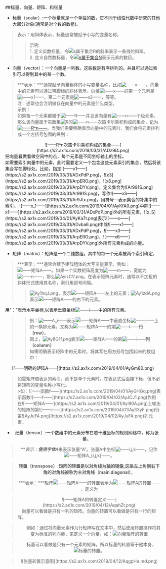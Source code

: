 
##标量、向量、矩阵、和张量

+ 标量（scalar）:一个标量就是一个单独的数，它不同于线性代数中研究的其他大部分对象(通常是对个数的数组)。

>表示：用斜体表示，标量通常被赋予小写的变量名称。</br>
 >>  示例:</br>
	 1. 定义实数标量，令![s属于集合R的斜率](https://s2.ax1x.com/2019/03/30/ADNbb4.png)表示一条线的斜率。</br>
	 2. 定义自然数标量，令[![n属于集合N](https://s2.ax1x.com/2019/03/30/ADUPqe.png)](https://imgchr.com/i/ADUPqe)表示元素的数目。

+ 向量（vector）：一个向量是一列数。这些数是有序排列的。并且可以通过索引可以得到其中的某一个数。
>***表示：***通常赋予向量粗体的小写变量名称，比如![——x——](https://s2.ax1x.com/2019/03/31/ADvba6.png)。向量中的元素可以通过带脚标的斜体表示。向量![——x——](https://s2.ax1x.com/2019/03/31/ADvba6.png)的第一个元素是![——x1——](https://s2.ax1x.com/2019/03/31/ADxPdP.png)，第二个元素是![——x2——](https://s2.ax1x.com/2019/03/31/ADxERg.png)，等等。</br>
>	注：通常也会注明储存在向量中的元素是什么类型。</br>
>	示例：</br>
> 如果每一个元素都属于![——R——](https://s2.ax1x.com/2019/03/31/ADxmss.png)并且该向量有![——n——](https://s2.ax1x.com/2019/03/31/ADxcyd.png)个级元素，那么该向量属于实数集![R](https://s2.ax1x.com/2019/03/31/ADxmss.png)的![——n——](https://s2.ax1x.com/2019/03/31/ADxcyd.png)次笛卡尔乘积构成的集合，记为[![——R^n——](https://s2.ax1x.com/2019/03/31/ADx4Ff.png)](https://imgchr.com/i/ADx4Ff)。当我们需要明确表示向量中的元素时，我们会将元素排列成一个方括号包围的纵列：
<div align=center>![——R^n次笛卡尔乘积构成的集合——](https://s2.ax1x.com/2019/03/31/ADz9l4.png)</br>
<div align=left>把向量看做看做空间中的点，每个元素是不同坐标轴上的坐标。	</br>
如需要索引向量中的元素。此时需要定义一个包含这些元素索引的集合，然后将该集合写在脚标处。比如，指定![——x1——](https://s2.ax1x.com/2019/03/31/ADxPdP.png)，![x3](https://s2.ax1x.com/2019/03/31/ArpERO.png)，![x6.png](https://s2.ax1x.com/2019/03/31/ArpDYV.png)，定义集合为![Ar991S.png](https://s2.ax1x.com/2019/03/31/Ar991S.png)，写作![——xS——](https://s2.ax1x.com/2019/03/31/Ar9Jtx.png)。用符号—表示集合的补集中的索引。
![——x_1——](https://s2.ax1x.com/2019/04/01/AyKfA0.png)中除![——x1——](https://s2.ax1x.com/2019/03/31/ADxPdP.png)外的所有元素，![x_S](https://s2.ax1x.com/2019/04/01/AyKa7t.png)表示![——x——](https://s2.ax1x.com/2019/03/31/ADvba6.png)中除![——x1——](https://s2.ax1x.com/2019/03/31/ADxPdP.png)，![——x3——](https://s2.ax1x.com/2019/03/31/ArpERO.png)，![——x6——](https://s2.ax1x.com/2019/03/31/ArpDYV.png)外所有元素构成的向量。

+ 矩阵（matrix）：矩阵是一个二维数组，其中的每一个元素被两个索引确定，
>***表示：***通常会赋予矩阵粗体的大写变量表示，例如：![——矩阵A——](https://s2.ax1x.com/2019/04/01/Ayl90A.png)。如果一个实数矩阵高度为![——m——](https://s2.ax1x.com/2019/04/01/AylZ6g.png)，宽度为![——n——](https://s2.ax1x.com/2019/04/01/AyleXQ.png)，那么![AylzCV.png](https://s2.ax1x.com/2019/04/01/AylzCV.png)。在表示矩阵元素时，通常以不加粗的斜体形式使用其名称，索引用逗号间隔。
>>![Ay1hqJ.png](https://s2.ax1x.com/2019/04/01/Ay1hqJ.png)，表示![——矩阵A——](https://s2.ax1x.com/2019/04/01/Ayl90A.png)左上的元素；![Ay1zdA.png](https://s2.ax1x.com/2019/04/01/Ay1zdA.png)表示![——矩阵A——](https://s2.ax1x.com/2019/04/01/Ayl90A.png)的右下的元素。</br>
>
用“：”表示水平坐标,以表示垂直坐标![——i——](https://s2.ax1x.com/2019/04/01/Ay33yF.png)中的所有元素。<br>
>>例：![——A_i——](https://s2.ax1x.com/2019/04/01/Ay3DyD.png)表示![——矩阵A——](https://s2.ax1x.com/2019/04/01/Ayl90A.png)中垂直坐标![——i——](https://s2.ax1x.com/2019/04/01/Ay33yF.png)上的一横排元素，又称为![——矩阵A——](https://s2.ax1x.com/2019/04/01/Ayl90A.png)的第![——i——](https://s2.ax1x.com/2019/04/01/Ay33yF.png)**行（row）**。</br>
>同上，![Ay8G1f.png](https://s2.ax1x.com/2019/04/01/Ay8G1f.png)表示![——矩阵A——](https://s2.ax1x.com/2019/04/01/Ayl90A.png)的第![——i——](https://s2.ax1x.com/2019/04/01/Ay33yF.png)**列（column）**</br>
如需明确表示矩阵中的元素时，将其写在用方括号包围起来的数组中：<br/>
<div align=center>![——明确的矩阵A——](https://s2.ax1x.com/2019/04/01/AyGm80.png)</br>

><div align=left>如需矩阵值表达的索引，而不是单个元素时，在表达式后面接下标，但不必将矩阵的变量名称小写化。</br>
>>如：![——函数f——](https://s2.ax1x.com/2019/04/01/AyGHGq.png)表示函数![——f——](https://s2.ax1x.com/2019/04/02/AyJCJ1.png)作用在![——矩阵A——](https://s2.ax1x.com/2019/04/01/Ayl90A.png)上输出的矩阵的第![——i——](https://s2.ax1x.com/2019/04/01/Ay33yF.png)行第![AyJuFA.png](https://s2.ax1x.com/2019/04/02/AyJuFA.png)列元素。

+ 张量（tensor）:一个数组中的元素分布在若干维坐标的规则网格中，称为张量。
> ***表示：***使用字体**A**来表示张量“A”。张量A中坐标![——i,j,k——](https://s2.ax1x.com/2019/04/12/Aqtart.png)，记作![——矩阵A_{i,j,k}——](https://s2.ax1x.com/2019/04/12/Aqt2Mn.png)。

> **转置（transpose）:**矩阵的转置是以对角线为轴的镜像,这条左上角到右下角的对角线被称为**主对角线（main diagonal）**。
> 
> ***表示：***矩阵![——矩阵A——](https://s2.ax1x.com/2019/04/01/Ayl90A.png)的转置表示为![——矩阵A的转置——](https://s2.ax1x.com/2019/04/12/AqaUM9.png)，定义为

> <div align=center>![——矩阵A的转置定义——](https://s2.ax1x.com/2019/04/12/AqahZt.png)
> <div align=left>　向量可以看做是只有一列的矩阵。向量的转置可以看做是只有一行的矩阵。

>　　例如：通过将向量元素作为行矩阵写在文本中，然后使用转置操作将其变为标准的列向量，来定义一个向量，如：![向量矩阵的转置](https://s2.ax1x.com/2019/04/13/Aqgf5d.png)

>　标量可以看做是只有一个元素的矩阵。所以标量的转置等于他本身，![标量的转置](https://s2.ax1x.com/2019/04/13/AqgxGn.png)。

> <div align=center> ![张量转置示意图](https://s2.ax1x.com/2019/04/12/AqgpHe.md.png)